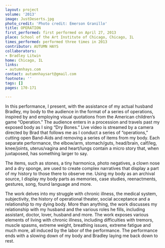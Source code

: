 ```yaml
---
layout: project
volume: '2013'
image: JustDeserts.jpg
photo_credit: 'Photo credit: Emerson Granillo'
title: OPERATION
first_performed: first performed on April 27, 2013
place: School of the Art Institute of Chicago, Chicago, IL
times_performed: performed three times in 2013
contributor: AUTUMN HAYS
collaborators:
- Bradley Litwin
home: Chicago, IL
links:
- autumnhays.com
contact: autumnhaysart@gmail.com
footnote: ''
tags: []
pages: 170-171

---
```


In this performance, I present, with the assistance of my actual husband Bradley, my body to the audience in the format of a series of operations, inspired by and employing visual quotations from the American children’s game “Operation.” The audience enters in a procession and travels past my exposed body as I sing “Dry Bones.” Live video is streamed by a camera directed by Brad that follows me as I conduct a series of “operations,” cutting open Band-Aids and removing a series of items from my body. Each separate performance, the elbow/arm, stomach/guts, head/brain, calf/leg, knee/joints, uterus/vagina and heart/lungs contain a micro story that, when juxtaposed, has something larger to say.

The items, such as stones, a tiny harmonica, photo negatives, a clown nose and a dry sponge, are used to create complex narratives that display a part of my history to those there to observe me. Using my body as an archival source, I display my body parts as memories, case studies, reenactments, gestures, song, found language and more.

The work delves into my struggle with chronic illness, the medical system, subjectivity, the history of operational theater, social acceptance and a relationship to my dying body. More than anything, the work discusses my relationship with my husband and the various roles he fills, including assistant, doctor, lover, husband and more. The work exposes various elements of living with chronic illness, including difficulties with tremors, muscle spasms, extreme weight, breathing issues, extreme fatigue and much more, all induced by the labor of the performance. The performance ends with a slowing down of my body and Bradley laying me back down to rest.
